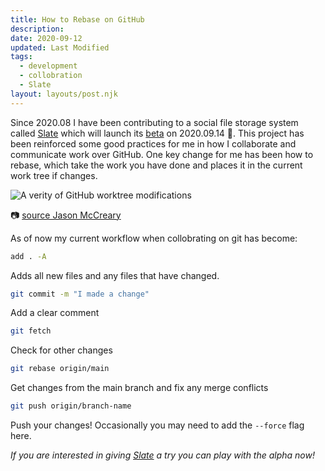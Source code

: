 ```yaml
---
title: How to Rebase on GitHub
description:
date: 2020-09-12
updated: Last Modified
tags:
  - development
  - collobration 
  - Slate
layout: layouts/post.njk
---
```


Since 2020.08 I have been contributing to a social file storage system called [Slate](https://slate.host) which will launch its [beta](https://www.producthunt.com/posts/slate-f195dcdd-18e2-4dc2-8c70-45208ccbb862) on 2020.09.14 🎉. This project has been reinforced some good practices for me in how I collaborate and communicate work over GitHub. One key change for me has been how to rebase, which take the work you have done and places it in the current work tree if changes. 

![A verity of GitHub worktree modifications](https://res.cloudinary.com/practicaldev/image/fetch/s--BTsRd9V4--/c_limit%2Cf_auto%2Cfl_progressive%2Cq_auto%2Cw_880/https://jason.pureconcepts.net/images/tree-progressing-git-rebase.png)

📷 [source Jason McCreary](https://dev.to/gonedark)


As of now my current workflow when collobrating on git has become:

```bash 
add . -A
```
Adds all new files and any files that have changed.


```bash 
git commit -m "I made a change" 
```
Add a clear comment


```bash 
git fetch
```
Check for other changes


```bash 
git rebase origin/main
```
Get changes from the main branch and fix any merge conflicts


```bash 
git push origin/branch-name
```
Push your changes! Occasionally you may need to add the `--force` flag here.


_If you are interested in giving [Slate](https://slate.host) a try you can play with the alpha now!_

